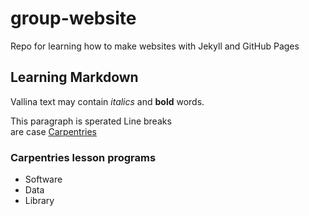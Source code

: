 # group-website

Repo for learning how to make websites with Jekyll and GitHub Pages

## Learning Markdown
Vallina text may contain *italics* and **bold** words.

This paragraph is sperated 
Line breaks  
are case
[Carpentries](https://carpentries.org)

### Carpentries lesson programs
- Software 
- Data
- Library
